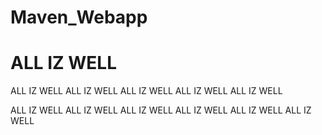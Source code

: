 # Maven_Webapp
# ALL IZ WELL
ALL IZ WELL
ALL IZ WELL
ALL IZ WELL
ALL IZ WELL
ALL IZ WELL

ALL IZ WELL
ALL IZ WELL
ALL IZ WELL
ALL IZ WELL
ALL IZ WELL
ALL IZ WELL
